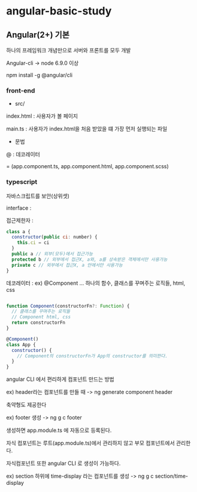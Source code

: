 # angular-basic-study

## Angular(2+) 기본

하나의 프레임워크 개념만으로 서버와 프론트를 모두 개발

Angular-cli -> node 6.9.0 이상

npm install -g @angular/cli


### front-end

- src/

index.html : 사용자가 볼 페이지

main.ts : 사용자가 index.html을 처음 받았을 떄 가장 먼저 실행되는 파일

- 문법

@ : 데코레이터

<app-root> = (app.component.ts, app.component.html, app.component.scss)

### typescript

자바스크립트를 보안(상위셋)

interface : 

접근제한자 : 

```javascript
class a {
  constructor(public ci: number) {
    this.ci = ci
  }
  public a // 외부(모두)에서 접근가능
  protected b // 외부에서 접근X, a와, a를 상속받은 객체에서만 사용가능
  private c // 외부에서 접근X, a 안에서만 사용가능
}
```
데코레이터 : ex) @Component ...
하나의 함수, 클래스를 꾸며주는 로직들, html, css

```javascript

function Component(constructorFn?: Function) {
  // 클래스를 꾸며주는 로직들
  // Component html, css
  return constructorFn
}

@Component()
class App {
  constructor() {
    // Component의 constructorFn가 App의 constructor를 의미한다.
  }
}

```

angular CLI 에서 편리하게 컴포넌트 만드는 방법

ex) header라는 컴포넌트를 만들 때 -> ng generate component header 

축약형도 제공한다

ex) footer 생성 -> ng g c footer

생성하면 app.module.ts 에 자동으로 등록된다. 

자식 컴포넌트는 루트(app.module.ts)에서 관리하지 않고 부모 컴포넌트에서 관리한다.

자식컴포넌트 또한 angular CLI 로 생성이 가능하다.

ex) section 하위에 time-display 라는 컴포넌트를 생성 -> ng g c section/time-display